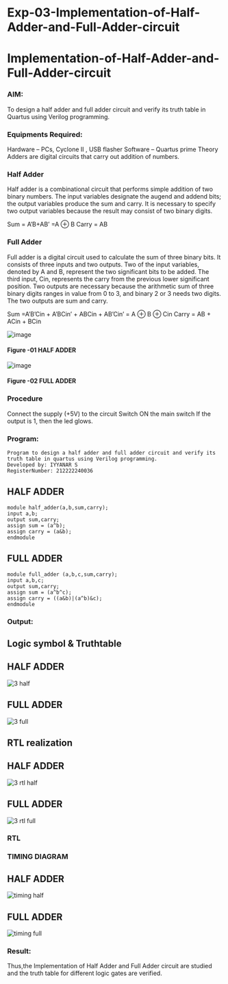 # Exp-03-Implementation-of-Half-Adder-and-Full-Adder-circuit

# Implementation-of-Half-Adder-and-Full-Adder-circuit
### AIM:
To design a half adder and full adder circuit and verify its truth table in Quartus using Verilog programming.

### Equipments Required:
Hardware – PCs, Cyclone II , USB flasher
Software – Quartus prime
Theory
Adders are digital circuits that carry out addition of numbers.

### Half Adder
Half adder is a combinational circuit that performs simple addition of two binary numbers. The input variables designate the augend and addend bits; the output variables produce the sum and carry. It is necessary to specify two output variables because the result may consist of two binary digits.

Sum = A’B+AB’ =A ⊕ B Carry = AB

### Full Adder
Full adder is a digital circuit used to calculate the sum of three binary bits. It consists of three inputs and two outputs. Two of the input variables, denoted by A and B, represent the two significant bits to be added. The third input, Cin, represents the carry from the previous lower significant position. Two outputs are necessary because the arithmetic sum of three binary digits ranges in value from 0 to 3, and binary 2 or 3 needs two digits. The two outputs are sum and carry.

Sum =A’B’Cin + A’BCin’ + ABCin + AB’Cin’ = A ⊕ B ⊕ Cin Carry = AB + ACin + BCin

 ![image](https://user-images.githubusercontent.com/36288975/163552156-a13e5a56-c638-4110-97d9-8896907c8d25.png)

#### Figure -01 HALF ADDER 


![image](https://user-images.githubusercontent.com/36288975/163552057-b3547877-6d07-45b4-b7e0-bcfebfad9e1d.png)

#### Figure -02 FULL ADDER 

### Procedure

Connect the supply (+5V) to the circuit
Switch ON the main switch
If the output is 1, then the led glows.
### Program:
```
Program to design a half adder and full adder circuit and verify its truth table in quartus using Verilog programming.
Developed by: IYYANAR S
RegisterNumber: 212222240036
```
## HALF ADDER
```
module half_adder(a,b,sum,carry);
input a,b;
output sum,carry;
assign sum = (a^b);
assign carry = (a&b);
endmodule
```
## FULL ADDER
```
module full_adder (a,b,c,sum,carry);
input a,b,c;
output sum,carry;
assign sum = (a^b^c);
assign carry = ((a&b)|(a^b)&c);
endmodule
```
### Output:
## Logic symbol & Truthtable
## HALF ADDER
![3 half](https://user-images.githubusercontent.com/118680259/233821052-11a02f36-7b28-4be0-86b1-3b1229aea230.png)
## FULL ADDER
![3 full](https://user-images.githubusercontent.com/118680259/233821060-b5f93657-c770-4ba1-b3c7-8d7458827c73.png)

## RTL realization
## HALF ADDER
![3 rtl half](https://user-images.githubusercontent.com/118680259/233821094-bde94414-1deb-4b3e-8afe-a45ac1c275d0.png)
## FULL ADDER
![3 rtl full](https://user-images.githubusercontent.com/118680259/233821215-4eeea36c-6e4e-43a8-93ec-bda95ee3f7e6.png)


### RTL
### TIMING DIAGRAM
## HALF ADDER
![timing half](https://user-images.githubusercontent.com/118680259/233821221-84041234-2591-4fb6-8cfd-a1a5579c5f4a.png)
## FULL ADDER
![timing full](https://user-images.githubusercontent.com/118680259/233821230-720ea32f-6f16-4bbb-8f4d-8ac8aa95241f.png)
### Result:
Thus,the Implementation of Half Adder and Full Adder circuit are studied and the truth table for different logic gates are verified.
